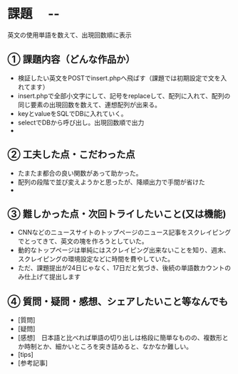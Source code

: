 # 課題　 --
英文の使用単語を数えて、出現回数順に表示

 
## ① 課題内容（どんな作品か）

- 検証したい英文をPOSTでinsert.phpへ飛ばす（課題では初期設定で文を入れてます）
- insert.phpで全部小文字にして、記号をreplaceして、配列に入れて、配列の同じ要素の出現回数を数えて、連想配列が出来る。
- keyとvalueをSQLでDBに入れていく。
- selectでDBから呼び出し。出現回数順で出力
- 

## ② 工夫した点・こだわった点

- たまたま都合の良い関数があって助かった。
- 配列の段階で並び変えようかと思ったが、降順出力で手間が省けた
- 

## ③ 難しかった点・次回トライしたいこと(又は機能)

- CNNなどのニュースサイトのトップページのニュース記事をスクレイピングでとってきて、英文の塊を作ろうとしていた。
- 動的なトップページは単純にはスクレイピング出来ないことを知り、週末、スクレイピングの環境設定などに時間を費やしていた。
- ただ、課題提出が24日じゃなく、17日だと気づき、後続の単語数カウントのみ仕上げて提出します

## ④ 質問・疑問・感想、シェアしたいこと等なんでも

- [質問]
- [疑問]
- [感想]　日本語と比べれば単語の切り出しは格段に簡単なものの、複数形とか時制とか、細かいところを突き詰めると、なかなか難しい。
- [tips]
- [参考記事]
